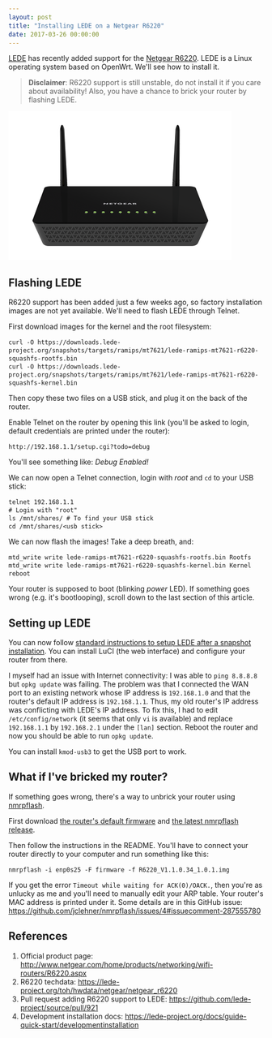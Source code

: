 ```yaml
---
layout: post
title: "Installing LEDE on a Netgear R6220"
date: 2017-03-26 00:00:00
---
```


[LEDE](https://lede-project.org/) has recently added support for the [Netgear R6220](http://www.netgear.com/home/products/networking/wifi-routers/R6220.aspx).
LEDE is a Linux operating system based on OpenWrt. We'll see how to install it.

> **Disclaimer**: R6220 support is still unstable, do not install it if you care
> about availability! Also, you have a chance to brick your router by flashing
> LEDE.

![Front view of the R6220](/img/blog/2017-installing-lede-on-a-netgear-r6220/front.png)

## Flashing LEDE

R6220 support has been added just a few weeks ago, so factory installation
images are not yet available. We'll need to flash LEDE through Telnet.

First download images for the kernel and the root filesystem:

```shell
curl -O https://downloads.lede-project.org/snapshots/targets/ramips/mt7621/lede-ramips-mt7621-r6220-squashfs-rootfs.bin
curl -O https://downloads.lede-project.org/snapshots/targets/ramips/mt7621/lede-ramips-mt7621-r6220-squashfs-kernel.bin
```

Then copy these two files on a USB stick, and plug it on the back of the router.

Enable Telnet on the router by opening this link (you'll be asked to login,
default credentials are printed under the router):

```
http://192.168.1.1/setup.cgi?todo=debug
```

You'll see something like: _Debug Enabled!_

We can now open a Telnet connection, login with _root_ and `cd` to your USB stick:

```shell
telnet 192.168.1.1
# Login with "root"
ls /mnt/shares/ # To find your USB stick
cd /mnt/shares/<usb stick>
```

We can now flash the images! Take a deep breath, and:

```shell
mtd_write write lede-ramips-mt7621-r6220-squashfs-rootfs.bin Rootfs
mtd_write write lede-ramips-mt7621-r6220-squashfs-kernel.bin Kernel
reboot
```

Your router is supposed to boot (blinking _power_ LED). If something goes wrong
(e.g. it's bootlooping), scroll down to the last section of this article.

## Setting up LEDE

You can now follow [standard instructions to setup LEDE after a snapshot
installation](https://lede-project.org/docs/guide-quick-start/developmentinstallation#installing_a_lede_snapshot).
You can install LuCI (the web interface) and configure your router from there.

I myself had an issue with Internet connectivity: I was able to `ping 8.8.8.8`
but `opkg update` was failing. The problem was that I connected the WAN port to
an existing network whose IP address is `192.168.1.0` and that the router's
default IP address is `192.168.1.1`. Thus, my old router's IP address was
conflicting with LEDE's IP address. To fix this, I had to edit
`/etc/config/network` (it seems that only `vi` is available) and replace
`192.168.1.1` by `192.168.2.1` under the `[lan]` section. Reboot the router and
now you should be able to run `opkg update`.

You can install `kmod-usb3` to get the USB port to work.

## What if I've bricked my router?

If something goes wrong, there's a way to unbrick your router using [nmrpflash](https://github.com/jclehner/nmrpflash).

First download [the router's default firmware](https://www.netgear.com/support/product/R6220#download)
and [the latest nmrpflash release](https://github.com/jclehner/nmrpflash/releases).

Then follow the instructions in the README. You'll have to connect your router
directly to your computer and run something like this:

```shell
nmrpflash -i enp0s25 -F firmware -f R6220_V1.1.0.34_1.0.1.img
```

If you get the error `Timeout while waiting for ACK(0)/OACK.`, then you're as
unlucky as me and you'll need to manually edit your ARP table. Your router's
MAC address is printed under it. Some details are in this GitHub issue:
https://github.com/jclehner/nmrpflash/issues/4#issuecomment-287555780

## References

1. Official product page: http://www.netgear.com/home/products/networking/wifi-routers/R6220.aspx
2. R6220 techdata: https://lede-project.org/toh/hwdata/netgear/netgear_r6220
3. Pull request adding R6220 support to LEDE: https://github.com/lede-project/source/pull/921
4. Development installation docs: https://lede-project.org/docs/guide-quick-start/developmentinstallation
